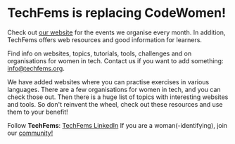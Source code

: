# TechFems is replacing CodeWomen!

Check out [our website](https://techfems.org/events/) for the events we organise every month. In addition, TechFems offers web resources and good information for learners.

Find info on websites, topics, tutorials, tools, challenges and on organisations for women in tech. Contact us if you want to add something: info@techfems.org.

We have added websites where you can practise exercises in various languages. There are a few organisations for women in tech, and you can check those out. Then there is a huge list of topics with interesting websites and tools. So don't reinvent the wheel, check out these resources and use them to your benefit!

Follow **TechFems**: [TechFems LinkedIn](https://www.linkedin.com/company/techfems)
If you are a woman(-identifying), join our [community!](https://join.slack.com/t/techfems/shared_invite/zt-29qlmxasi-vWPEbkeDJSmf2WPIdlcKWg)

